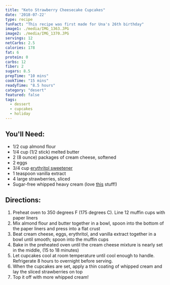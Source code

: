 ```yaml
---
title: "Keto Strawberry Cheesecake Cupcakes"
date: '2018-07-22'
type: recipe
funFact: "This recipe was first made for Una's 26th birthday"
image1: ./media/IMG_1363.JPG
image2: ./media/IMG_1370.JPG
servings: 12
netCarbs: 2.5
calories: 178
fat: 6
protein: 0
carbs: 12
fiber: 2
sugars: 8.5
prepTime: "10 mins"
cookTime: "15 mins"
readyTime: "8.5 hours"
category: "desert"
featured: false
tags:
  - dessert
  - cupcakes
  - holiday
---
```


## You'll Need:

- 1/2 cup almond flour
- 1/4 cup (1/2 stick) melted butter
- 2 (8 ounce) packages of cream cheese, softened
- 2 eggs
- 3/4 cup [erythritol sweetener](https://amzn.to/2OwdAZD)
- 1 teaspoon vanilla extract
- 4 large strawberries, sliced
- Sugar-free whipped heavy cream (love [this](https://www.landolakes.com/products/whipping-cream-and-half-half/aerosol-whipped-cream/) stuff!)

## Directions:

1. Preheat oven to 350 degrees F (175 degrees C). Line 12 muffin cups with paper liners
2. Mix almond flour and butter together in a bowl, spoon into the bottom of the paper liners and press into a flat crust
3. Beat cream cheese, eggs, erythritol, and vanilla extract together in a bowl until smooth; spoon into the muffin cups
4. Bake in the preheated oven until the cream cheese mixture is nearly set in the middle, (15 to 18 minutes)
5. Let cupcakes cool at room temperature until cool enough to handle. Refrigerate 8 hours to overnight before serving.
6. When the cupcakes are set, apply a thin coating of whipped cream and lay the sliced strawberries on top
7. Top it off with more whipped cream!